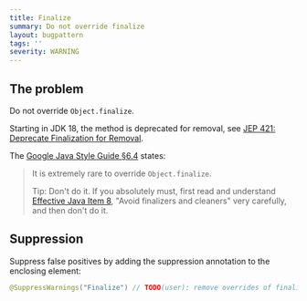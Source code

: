```yaml
---
title: Finalize
summary: Do not override finalize
layout: bugpattern
tags: ''
severity: WARNING
---
```


<!--
*** AUTO-GENERATED, DO NOT MODIFY ***
To make changes, edit the @BugPattern annotation or the explanation in docs/bugpattern.
-->


## The problem
Do not override `Object.finalize`.

Starting in JDK 18, the method is deprecated for removal, see
[JEP 421: Deprecate Finalization for Removal](https://openjdk.org/jeps/421).

The [Google Java Style Guide §6.4][style] states:

> It is extremely rare to override `Object.finalize`.
>
> Tip: Don't do it. If you absolutely must, first read and understand
> [Effective Java Item 8][ej3e-8], "Avoid finalizers and cleaners" very
> carefully, and then don't do it.

[ej3e-8]: https://books.google.com/books?id=BIpDDwAAQBAJ
[style]: https://google.github.io/styleguide/javaguide.html#s6.4-finalizers

## Suppression

Suppress false positives by adding the suppression annotation to the enclosing
element:

```java
@SuppressWarnings("Finalize") // TODO(user): remove overrides of finalize
```

